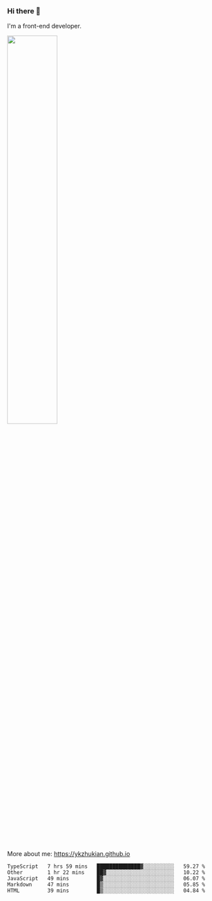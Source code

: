 ### Hi there 👋

I'm a front-end developer.

[<img width="48%" src="https://github-readme-stats.vercel.app/api?username=ykzhukian&show_icons=true&theme=dracula">](https://github.com/anuraghazra/github-readme-stats)

More about me: 
https://ykzhukian.github.io

<!--START_SECTION:waka-->
```text
TypeScript   7 hrs 59 mins   ██████████████▓░░░░░░░░░░   59.27 % 
Other        1 hr 22 mins    ██▓░░░░░░░░░░░░░░░░░░░░░░   10.22 % 
JavaScript   49 mins         █▓░░░░░░░░░░░░░░░░░░░░░░░   06.07 % 
Markdown     47 mins         █▒░░░░░░░░░░░░░░░░░░░░░░░   05.85 % 
HTML         39 mins         █▒░░░░░░░░░░░░░░░░░░░░░░░   04.84 % 
```
<!--END_SECTION:waka-->
